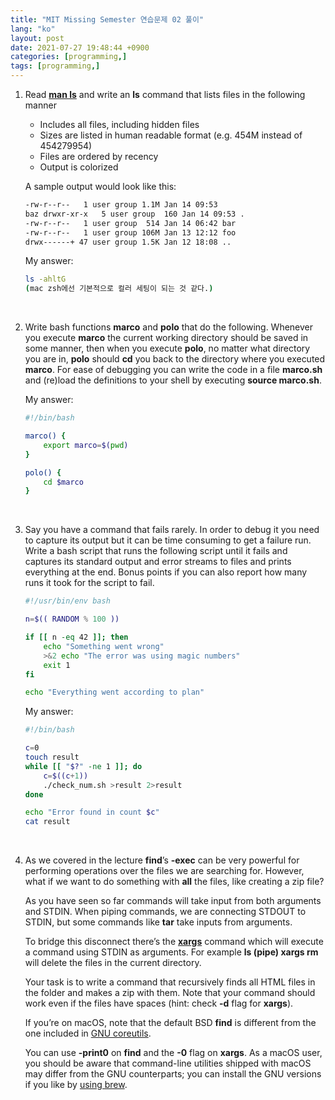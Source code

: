 ```yaml
---
title: "MIT Missing Semester 연습문제 02 풀이"
lang: "ko"
layout: post
date: 2021-07-27 19:48:44 +0900
categories: [programming,]
tags: [programming,]
---
```


1. Read [**man ls**](https://www.man7.org/linux/man-pages/man1/ls.1.html) and write an **ls** command that lists files in the following manner
    - Includes all files, including hidden files
    - Sizes are listed in human readable format (e.g. 454M instead of 454279954)
    - Files are ordered by recency
    - Output is colorized

    A sample output would look like this:
    ```zsh
    -rw-r--r--   1 user group 1.1M Jan 14 09:53
    baz drwxr-xr-x   5 user group  160 Jan 14 09:53 .
    -rw-r--r--   1 user group  514 Jan 14 06:42 bar
    -rw-r--r--   1 user group 106M Jan 13 12:12 foo
    drwx------+ 47 user group 1.5K Jan 12 18:08 ..
    ```
    My answer:
    ```zsh
    ls -ahltG
    (mac zsh에선 기본적으로 컬러 세팅이 되는 것 같다.)
    ```
<br />

2. Write bash functions **marco** and **polo** that do the following. Whenever you execute **marco** the current working directory should be saved in some manner, then when you execute **polo**, no matter what directory you are in, **polo** should **cd** you back to the directory where you executed **marco**. For ease of debugging you can write the code in a file **marco.sh** and (re)load the definitions to your shell by executing **source marco.sh**.

    My answer:
    ```zsh
    #!/bin/bash

    marco() {
        export marco=$(pwd)
    }

    polo() {
        cd $marco
    }
    ```
<br />

3. Say you have a command that fails rarely. In order to debug it you need to capture its output but it can be time consuming to get a failure run. Write a bash script that runs the following script until it fails and captures its standard output and error streams to files and prints everything at the end. Bonus points if you can also report how many runs it took for the script to fail.

    ```zsh
    #!/usr/bin/env bash

    n=$(( RANDOM % 100 ))

    if [[ n -eq 42 ]]; then
        echo "Something went wrong"
        >&2 echo "The error was using magic numbers"
        exit 1
    fi

    echo "Everything went according to plan"
    ```
    My answer:
    ```zsh
    #!/bin/bash

    c=0
    touch result
    while [[ "$?" -ne 1 ]]; do
        c=$((c+1))
        ./check_num.sh >result 2>result
    done

    echo "Error found in count $c"
    cat result
    ```
<br />

4. As we covered in the lecture **find**’s **-exec** can be very powerful for performing operations over the files we are searching for. However, what if we want to do something with **all** the files, like creating a zip file? 

    As you have seen so far commands will take input from both arguments and STDIN. When piping commands, we are connecting STDOUT to STDIN, but some commands like **tar** take inputs from arguments. 

    To bridge this disconnect there’s the [**xargs**](https://www.man7.org/linux/man-pages/man1/xargs.1.html) command which will execute a command using STDIN as arguments. For example **ls (pipe) xargs rm** will delete the files in the current directory.

    Your task is to write a command that recursively finds all HTML files in the folder and makes a zip with them. Note that your command should work even if the files have spaces (hint: check **-d** flag for **xargs**).

    If you’re on macOS, note that the default BSD **find** is different from the one included in [GNU coreutils](https://en.wikipedia.org/wiki/List_of_GNU_Core_Utilities_commands). 

    You can use **-print0** on **find** and the **-0** flag on **xargs**. As a macOS user, you should be aware that command-line utilities shipped with macOS may differ from the GNU counterparts; you can install the GNU versions if you like by [using brew](https://formulae.brew.sh/formula/coreutils).